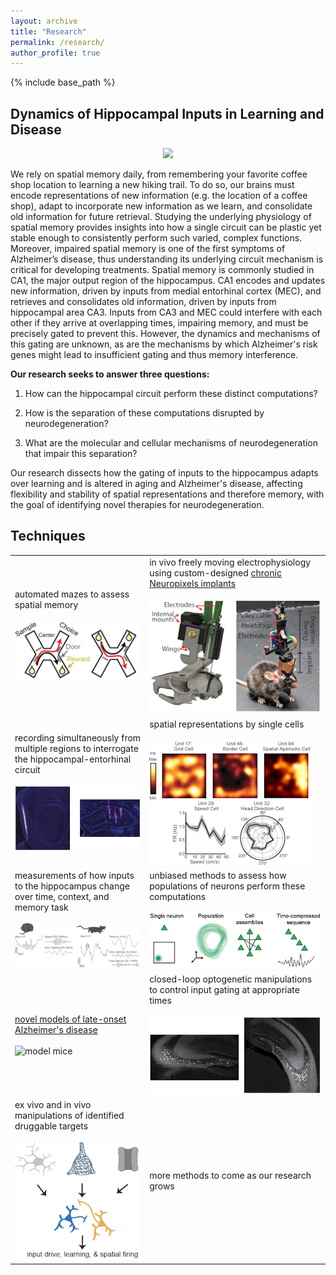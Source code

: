 ```yaml
---
layout: archive
title: "Research"
permalink: /research/
author_profile: true
---
```


{% include base_path %}

## Dynamics of Hippocampal Inputs in Learning and Disease

<p style="text-align: center">
<img src="{{ site.url }}{{ site.baseurl }}/images/circuit.png">
</p>

We rely on spatial memory daily, from remembering your favorite coffee shop location to learning a new hiking trail. To do so, our brains must encode representations of new information (e.g. the location of a coffee shop), adapt to incorporate new information as we learn, and consolidate old information for future retrieval. Studying the underlying physiology of spatial memory provides insights into how a single circuit can be plastic yet stable enough to consistently perform such varied, complex functions. Moreover, impaired spatial memory is one of the first symptoms of Alzheimer’s disease, thus understanding its underlying circuit mechanism is critical for developing treatments. Spatial memory is commonly studied in CA1, the major output region of the hippocampus. CA1 encodes and updates new information, driven by inputs from medial entorhinal cortex (MEC), and retrieves and consolidates old information, driven by inputs from hippocampal area CA3. Inputs from CA3 and MEC could interfere with each other if they arrive at overlapping times, impairing memory, and must be precisely gated to prevent this. However, the dynamics and mechanisms of this gating are unknown, as are the mechanisms by which Alzheimer's risk genes might lead to insufficient gating and thus memory interference.

**Our research seeks to answer three questions:**

1. How can the hippocampal circuit perform these distinct computations?
	
2. How is the separation of these computations disrupted by neurodegeneration?
	
3. What are the molecular and cellular mechanisms of neurodegeneration that impair this separation?
	
Our research dissects how the gating of inputs to the hippocampus adapts over learning and is altered in aging and Alzheimer's disease, affecting flexibility and stability of spatial representations and therefore memory, with the goal of identifying novel therapies for neurodegeneration.


## Techniques

|        |         |
| ------ | ------- |
| automated mazes to assess spatial memory<br><br> ![Xmaze](../images/Xmaze.png) | in vivo freely moving electrophysiology using custom-designed [chronic Neuropixels implants](/resources/)<br><br> ![Neuropixels implants](../images/chronic_npx_mouse.png) |
| recording simultaneously from multiple regions to interrogate the hippocampal-entorhinal circuit<br><br> ![electrode traces](../images/histology.png) | spatial representations by single cells<br><br> ![cell types](../images/cells.png)   |
| measurements of how inputs to the hippocampus change over time, context, and memory task<br><br> ![LFP traces](../images/traces.png)   | unbiased methods to assess how populations of neurons perform these computations<br><br>  ![population coding](../images/assemblies.png)   |
| [novel models of late-onset Alzheimer's disease](https://www.model-ad.org/)<br><br> ![model mice](../images/mice.jpg)      | closed-loop optogenetic manipulations to control input gating at appropriate times<br><br> ![inhibitory neurons](../images/DREADDS_histology.png)       |
| ex vivo and in vivo manipulations of identified druggable targets <br><br> ![inhibitory neurons](../images/molecular.png) | more methods to come as our research grows      |